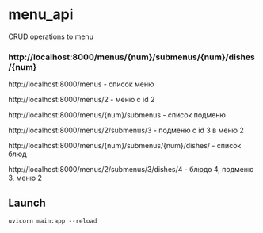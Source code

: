 # menu_api

CRUD operations to menu

### http://localhost:8000/menus/{num}/submenus/{num}/dishes/{num}

http://localhost:8000/menus - список меню

http://localhost:8000/menus/2 - меню с id 2

http://localhost:8000/menus/{num}/submenus - список подменю

http://localhost:8000/menus/2/submenus/3 - подменю с id 3 в меню 2

http://localhost:8000/menus/{num}/submenus/{num}/dishes/ - список блюд

http://localhost:8000/menus/2/submenus/3/dishes/4 - блюдо 4, подменю 3, меню 2

## Launch
```shell
uvicorn main:app --reload
```
